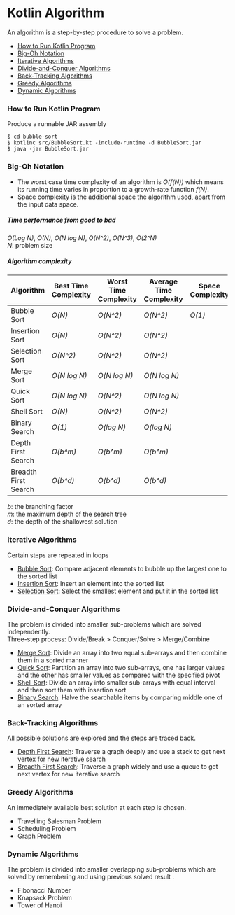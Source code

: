 # Kotlin Algorithm
An algorithm is a step-by-step procedure to solve a problem.

- [How to Run Kotlin Program](#how-to-kotlin-program)
- [Big-Oh Notation](#big-oh-notation)
- [Iterative Algorithms](#iterative-algorithms)
- [Divide-and-Conquer Algorithms](#divide-and-conquer-algorithms)
- [Back-Tracking Algorithms](#back-tracking-algorithms)
- [Greedy Algorithms](#greedy-algorithms)
- [Dynamic Algorithms](#dynamic-algorithms)

### How to Run Kotlin Program 
Produce a runnable JAR assembly

    $ cd bubble-sort 
    $ kotlinc src/BubbleSort.kt -include-runtime -d BubbleSort.jar
    $ java -jar BubbleSort.jar

### Big-Oh Notation
- The worst case time complexity of an algorithm is *O(f(N))* which means its running time varies in proportion to a growth-rate function *f(N)*.  
- Space complexity is the additional space the algorithm used, apart from the input data space.

##### Time performance from good to bad
*O(Log N)*, *O(N)*, *O(N log N)*, *O(N^2)*, *O(N^3)*, *O(2^N)*  
*N*: problem size

##### Algorithm complexity
| Algorithm            | Best Time Complexity | Worst Time Complexity | Average Time Complexity | Space Complexity |
| -------------------- | -------------------- | --------------------- | ----------------------- | ---------------- |
| Bubble Sort          | *O(N)*               | *O(N^2)*              | *O(N^2)*                | *O(1)*           |
| Insertion Sort       | *O(N)*               | *O(N^2)*              | *O(N^2)*                |                  |
| Selection Sort       | *O(N^2)*             | *O(N^2)*              | *O(N^2)*                |                  |
| Merge Sort           | *O(N log N)*         | *O(N log N)*          | *O(N log N)*            |                  |
| Quick Sort           | *O(N log N)*         | *O(N^2)*              | *O(N log N)*            |                  |
| Shell Sort           | *O(N)*               | *O(N^2)*              | *O(N^2)*                |                  |
| Binary Search        | *O(1)*               | *O(log N)*            | *O(log N)*              |                  |
| Depth First Search   | *O(b^m)*             | *O(b^m)*              | *O(b^m)*                |                  |
| Breadth First Search | *O(b^d)*             | *O(b^d)*              | *O(b^d)*                |                  |

*b*: the branching factor  
*m*: the maximum depth of the search tree  
*d*: the depth of the shallowest solution

### Iterative Algorithms 
Certain steps are repeated in loops

- [Bubble Sort](https://www.tutorialspoint.com/data_structures_algorithms/bubble_sort_algorithm.htm): 
Compare adjacent elements to bubble up the largest one to the sorted list
- [Insertion Sort](https://www.tutorialspoint.com/data_structures_algorithms/insertion_sort_algorithm.htm): 
Insert an element into the sorted list
- [Selection Sort](https://www.tutorialspoint.com/data_structures_algorithms/selection_sort_algorithm.htm): 
Select the smallest element and put it in the sorted list

### Divide-and-Conquer Algorithms 
The problem is divided into smaller sub-problems which are solved independently.  
Three-step process: Divide/Break > Conquer/Solve > Merge/Combine 

- [Merge Sort](https://www.tutorialspoint.com/data_structures_algorithms/merge_sort_algorithm.htm):
Divide an array into two equal sub-arrays and then combine them in a sorted manner
- [Quick Sort](https://www.tutorialspoint.com/data_structures_algorithms/quick_sort_algorithm.htm):
Partition an array into two sub-arrays, one has larger values and the other has smaller values as compared with the specified pivot
- [Shell Sort](https://www.tutorialspoint.com/data_structures_algorithms/shell_sort_algorithm.htm): 
Divide an array into smaller sub-arrays with equal interval and then sort them with insertion sort
- [Binary Search](https://www.tutorialspoint.com/data_structures_algorithms/binary_search_algorithm.htm):
Halve the searchable items by comparing middle one of an sorted array

### Back-Tracking Algorithms 
All possible solutions are explored and the steps are traced back.

- [Depth First Search](https://www.tutorialspoint.com/data_structures_algorithms/depth_first_traversal.htm):
Traverse a graph deeply and use a stack to get next vertex for new iterative search
- [Breadth First Search](https://www.tutorialspoint.com/data_structures_algorithms/breadth_first_traversal.htm):
Traverse a graph widely and use a queue to get next vertex for new iterative search

### Greedy Algorithms 
An immediately available best solution at each step is chosen.

- Travelling Salesman Problem
- Scheduling Problem
- Graph Problem

### Dynamic Algorithms 
The problem is divided into smaller overlapping sub-problems which are solved by remembering and using previous solved result .  

- Fibonacci Number
- Knapsack Problem
- Tower of Hanoi

